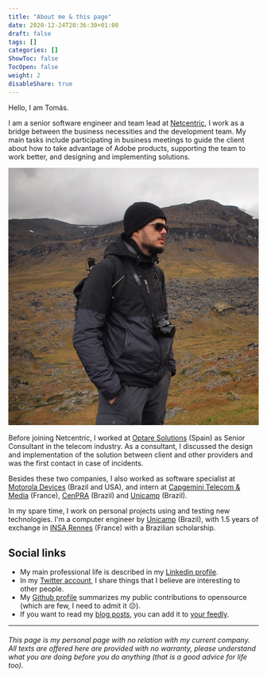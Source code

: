 ```yaml
---
title: "About me & this page"
date: 2020-12-24T20:36:30+01:00
draft: false
tags: []
categories: []
ShowToc: false
TocOpen: false
weight: 2
disableShare: true
---
```


Hello, I am Tomás.

I am a senior software engineer and team lead at [Netcentric](https://www.netcentric.biz), I work as a bridge between the business necessities and the development team. My main tasks include participating in business meetings to guide the client about how to take advantage of Adobe products, supporting the team to work better, and designing and implementing solutions.

![Me in Swedish Lapony - 2018](/images/logo.png)

Before joining Netcentric, I worked at [Optare Solutions](https://www.optaresolutions.com) (Spain) as Senior Consultant in the telecom industry. As a consultant, I discussed the design and implementation of the solution between client and other providers and was the first contact in case of incidents.

Besides these two companies, I also worked as software specialist at [Motorola Devices](https://www.motorola.com.br) (Brazil and USA), and intern at [Capgemini Telecom & Media](https://www.capgemini.com/fr-fr/capgemini-a-rennes/) (France), [CenPRA](https://www.cti.gov.br) (Brazil) and [Unicamp](https://www.unicamp.br) (Brazil).

In my spare time, I work on personal projects using and testing new technologies. I'm a computer engineer by [Unicamp](https://www.unicamp.br) (Brazil), with 1.5 years of exchange in [INSA Rennes](https://www.insa-rennes.fr/) (France) with a Brazilian scholarship.

## Social links
* My main professional life is described in my [Linkedin profile](https://www.linkedin.com/in/tomasdiasalmeida/).
* In my [Twitter account](https://twitter.com/tomasalmeida), I share things that I believe are interesting to other people.
* My [Github profile](https://github.com/tomasalmeida) summarizes my public contributions to opensource (which are few, I need to admit it 😔).
* If you want to read my [blog posts](/archive/), you can add it to [your feedly](https://feedly.com/i/discover/sources/search/feed/https%3A%2F%2Ftomasalmeida.pro%2Findex.xml).

----

###### This page is my personal page with no relation with my current company. All texts are offered here are provided with no warranty, please understand what you are doing before you do anything (that is a good advice for life too).